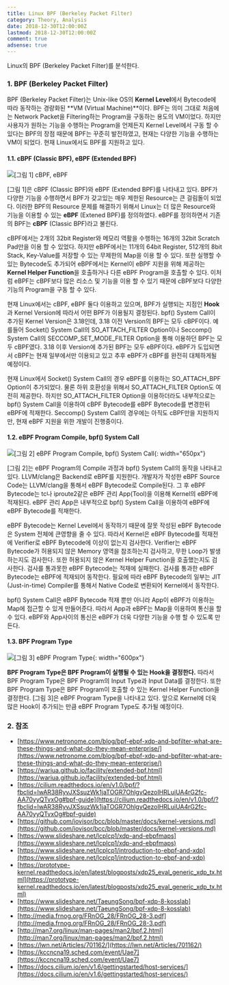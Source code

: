 ```yaml
---
title: Linux BPF (Berkeley Packet Filter)
category: Theory, Analysis
date: 2018-12-30T12:00:00Z
lastmod: 2018-12-30T12:00:00Z
comment: true
adsense: true
---
```


Linux의 BPF (Berkeley Packet Filter)를 분석한다.

### 1. BPF (Berkeley Packet Filter)

BPF (Berkeley Packet Filter)는 Unix-like OS의 **Kernel Level**에서 Bytecode에 따라 동작하는 경량화된 **VM (Virtual Machine)**이다. BPF는 의미 그대로 처음에는 Network Packet을 Filtering하는 Program을 구동하는 용도의 VM이었다. 하지만 사용자가 원하는 기능을 수행하는 Program을 언제든지 Kernel Level에서 구동 할 수 있다는 BPF의 장점 때문에 BPF는 꾸준히 발전하였고, 현재는 다양한 기능을 수행하는 VM이 되었다. 현재 Linux에서도 BPF를 지원하고 있다.

#### 1.1. cBPF (Classic BPF), eBPF (Extended BPF)

![[그림 1] cBPF, eBPF]({{site.baseurl}}/images/theory_analysis/Linux_BPF/cBPF_eBPF.PNG)

[그림 1]은 cBPF (Classic BPF)와 eBPF (Extended BPF)를 나타내고 있다. BPF가 다양한 기능을 수행하면서 BPF가 갖고있는 매우 제한된 Resource는 큰 걸림돌이 되었다. 이러한 BPF의 Resource 문제를 해결하기 위해서 Linux는 더 많은 Resource와 기능을 이용할 수 있는 **eBPF** (Extened BPF)를 정의하였다. eBPF를 정의하면서 기존의 BPF는 **cBPF** (Classic BPF)라고 불린다.

cBPF에서는 2개의 32bit Register와 메모리 역활을 수행하는 16개의 32bit Scratch Pad만을 이용 할 수 있었다. 하지만 eBPF에서는 11개의 64bit Register, 512개의 8bit Stack, Key-Value를 저장할 수 있는 무제한의 Map을 이용 할 수 있다. 또한 실행할 수 있는 Bytecode도 추가되어 eBPF에서는 Kernel이 eBPF 지원을 위해 제공하는 **Kernel Helper Function**을 호출하거나 다른 eBPF Program을 호촐할 수 있다. 이처럼 eBPF는 cBPF보다 많은 리소스 및 기능을 이용 할 수 있기 때문에 cBPF보다 다양한 기능의 Program을 구동 할 수 있다.

현재 Linux에서는 cBPF, eBPF 둘다 이용하고 있으며, BPF가 실행되는 지점인 **Hook**과 Kernel Version에 따라서 어떤 BPF가 이용될지 결정된다. bpf() System Call이 추가된 Kernel Version은 3.18인데, 3.18 이전 Version의 BPF는 모두 cBPF이다. 예를들어 Socket() System Call의 SO_ATTACH_FILTER Option이나 Seccomp() System Call의 SECCOMP_SET_MODE_FILTER Option을 통해 이용하던 BPF는 모두 cBPF였다. 3.18 이후 Version에 추가된 BPF는 모두 eBPF이다. eBPF가 도입되면서 cBPF는 현재 일부에서만 이용되고 있고 추후 eBPF가 cBPF를 완전히 대체하게될 예정이다.

현재 Linux에서 Socket() System Call의 경우 eBPF를 이용하는 SO_ATTACH_BPF Option이 추가되었다. 물론 하위 호환성을 위해서 SO_ATTACH_FILTER Option도 여전히 제공한다. 하지만 SO_ATTACH_FILTER Option을 이용하더라도 내부적으로는 bpf() System Call을 이용하여 cBPF Bytecode를 eBPF Bytecode를 변경한뒤 eBPF에 적재한다. Seccomp() System Call의 경우에는 아직도 cBPF만을 지원하지만, 현재 eBPF 지원을 위한 개발이 진행중이다.

#### 1.2. eBPF Program Compile, bpf() System Call

![[그림 2] eBPF Program Compile, bpf() System Call]({{site.baseurl}}/images/theory_analysis/Linux_BPF/Compile_bpf_Syscall.PNG){: width="650px"}

[그림 2]는 eBPF Program의 Compile 과정과 bpf() System Call의 동작을 나타내고 있다. LLVM/clang은 Backend로 eBPF를 지원한다. 개발자가 작성한 eBPF Source Code는 LLVM/clang을 통해서 eBPF Bytecode로 Compile된다. 그 후 eBPF Bytecode는 tc나 iproute2같은 eBPF 관리 App(Tool)을 이용해 Kernel의 eBPF에 적재된다. eBPF 관리 App은 내부적으로 bpf() System Call을 이용하여 eBPF에 eBPF Bytecode를 적재한다.

eBPF Bytecode는 Kernel Level에서 동작하기 때문에 잘못 작성된 eBPF Bytecode은 System 전체에 큰영향을 줄 수 있다. 따라서 Kernel은 eBPF Bytecode를 적재전에 Verifier로 eBPF Bytecode에 이상이 없는지 검사한다. Verifier는 eBPF Bytecode가 허용되지 않은 Memory 영역을 참조하는지 검사하고, 무한 Loop가 발생하는지도 검사한다. 또한 허용되지 않은 Kernel Helper Function을 호출했는지도 검사한다. 검사를 통과못한 eBPF Bytecode는 적재에 실패한다. 검사를 통과한 eBPF Bytecode는 eBPF에 적재되어 동작한다. 필요에 따라 eBPF Bytecode의 일부는 JIT (Just-in-time) Compiler를 통해서 Native Code로 변환되어 Kernel에서 동작한다.

bpf() System Call은 eBPF Bytecode 적재 뿐만 아니라 App이 eBPF가 이용하는 Map에 접근할 수 있게 만들어준다. 따라서 App과 eBPF는 Map을 이용하여 통신을 할 수 있다. eBPF와 App사이의 통신은 eBPF가 더욱 다양한 기능을 수행 할 수 있도록 만든다.

#### 1.3. BPF Program Type

![[그림 3] eBPF Program Type]({{site.baseurl}}/images/theory_analysis/Linux_BPF/eBPF_Program_Type.PNG){: width="600px"}

**BPF Program Type은 BPF Program이 실행될 수 있는 Hook을 결정한다.** 따라서 BPF Program Type은 BPF Program의 Input Type과 Input Data를 결정한다. 또한 BPF Program Type은 BPF Program이 호출할 수 있는 Kernel Helper Function을 결정한다. [그림 3]은 eBPF Program Type을 나타내고 있다. 앞으로 Kernel에 더욱 많은 Hook이 추가되는 만큼 eBPF Program Type도 추가될 예정이다.

### 2. 참조

* [https://www.netronome.com/blog/bpf-ebpf-xdp-and-bpfilter-what-are-these-things-and-what-do-they-mean-enterprise/](https://www.netronome.com/blog/bpf-ebpf-xdp-and-bpfilter-what-are-these-things-and-what-do-they-mean-enterprise/)
* [https://wariua.github.io/facility/extended-bpf.html](https://wariua.github.io/facility/extended-bpf.html)
* [https://cilium.readthedocs.io/en/v1.0/bpf/?fbclid=IwAR38RyvJXSsuzWk1jaTOGR7OhlgvQezoIHRLuiUA4rG2fc-AA70yyQTvxOg#bpf-guide](https://cilium.readthedocs.io/en/v1.0/bpf/?fbclid=IwAR38RyvJXSsuzWk1jaTOGR7OhlgvQezoIHRLuiUA4rG2fc-AA70yyQTvxOg#bpf-guide)
* [https://github.com/iovisor/bcc/blob/master/docs/kernel-versions.md](https://github.com/iovisor/bcc/blob/master/docs/kernel-versions.md)
* [https://www.slideshare.net/lcplcp1/xdp-and-ebpfmaps](https://www.slideshare.net/lcplcp1/xdp-and-ebpfmaps)
* [https://www.slideshare.net/lcplcp1/introduction-to-ebpf-and-xdp](https://www.slideshare.net/lcplcp1/introduction-to-ebpf-and-xdp)
* [https://prototype-kernel.readthedocs.io/en/latest/blogposts/xdp25_eval_generic_xdp_tx.html](https://prototype-kernel.readthedocs.io/en/latest/blogposts/xdp25_eval_generic_xdp_tx.html)
* [https://www.slideshare.net/TaeungSong/bpf-xdp-8-kosslab](https://www.slideshare.net/TaeungSong/bpf-xdp-8-kosslab)
* [http://media.frnog.org/FRnOG_28/FRnOG_28-3.pdf](http://media.frnog.org/FRnOG_28/FRnOG_28-3.pdf)
* [http://man7.org/linux/man-pages/man2/bpf.2.html](http://man7.org/linux/man-pages/man2/bpf.2.html)
* [https://lwn.net/Articles/701162/](https://lwn.net/Articles/701162/)
* [https://kccncna19.sched.com/event/Uae7](https://kccncna19.sched.com/event/Uae7)
* [https://docs.cilium.io/en/v1.6/gettingstarted/host-services/](https://docs.cilium.io/en/v1.6/gettingstarted/host-services/)
